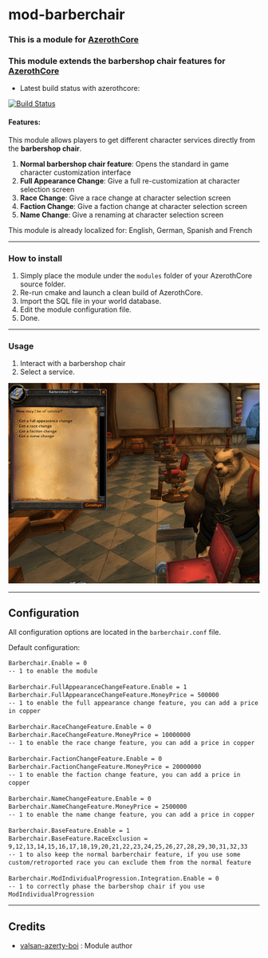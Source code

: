 # mod-barberchair

### This is a module for [AzerothCore](http://www.azerothcore.org)

### This module extends the barbershop chair features for [AzerothCore](http://www.azerothcore.org)

- Latest build status with azerothcore:

[![Build Status](https://github.com/valsan-azerty-boi/mod-barberchair/workflows/core-build/badge.svg)](https://github.com/valsan-azerty-boi/mod-barberchair)

#### Features:

This module allows players to get different character services directly from the **barbershop chair**.

1.  **Normal barbershop chair feature**: Opens the standard in game character customization interface
2.  **Full Appearance Change**: Give a full re-customization at character selection screen
3.  **Race Change**: Give a race change at character selection screen
4.  **Faction Change**: Give a faction change at character selection screen
5.  **Name Change**: Give a renaming at character selection screen

This module is already localized for: English, German, Spanish and French

---

### How to install

1. Simply place the module under the `modules` folder of your AzerothCore source folder.
2. Re-run cmake and launch a clean build of AzerothCore.
3. Import the SQL file in your world database.
4. Edit the module configuration file.
5. Done.

---

### Usage

1. Interact with a barbershop chair 
2. Select a service.


![mod-barberchair](./mod-barberchair.png)


---

## Configuration

All configuration options are located in the `barberchair.conf` file.

Default configuration:
```
Barberchair.Enable = 0
-- 1 to enable the module

Barberchair.FullAppearanceChangeFeature.Enable = 1
Barberchair.FullAppearanceChangeFeature.MoneyPrice = 500000
-- 1 to enable the full appearance change feature, you can add a price in copper

Barberchair.RaceChangeFeature.Enable = 0
Barberchair.RaceChangeFeature.MoneyPrice = 10000000
-- 1 to enable the race change feature, you can add a price in copper

Barberchair.FactionChangeFeature.Enable = 0
Barberchair.FactionChangeFeature.MoneyPrice = 20000000
-- 1 to enable the faction change feature, you can add a price in copper

Barberchair.NameChangeFeature.Enable = 0
Barberchair.NameChangeFeature.MoneyPrice = 2500000
-- 1 to enable the name change feature, you can add a price in copper

Barberchair.BaseFeature.Enable = 1
Barberchair.BaseFeature.RaceExclusion = 9,12,13,14,15,16,17,18,19,20,21,22,23,24,25,26,27,28,29,30,31,32,33
-- 1 to also keep the normal barberchair feature, if you use some custom/retroported race you can exclude them from the normal feature

Barberchair.ModIndividualProgression.Integration.Enable = 0
-- 1 to correctly phase the barbershop chair if you use ModIndividualProgression
```

---

## Credits

* [valsan-azerty-boi](https://github.com/valsan-azerty-boi) : Module author
